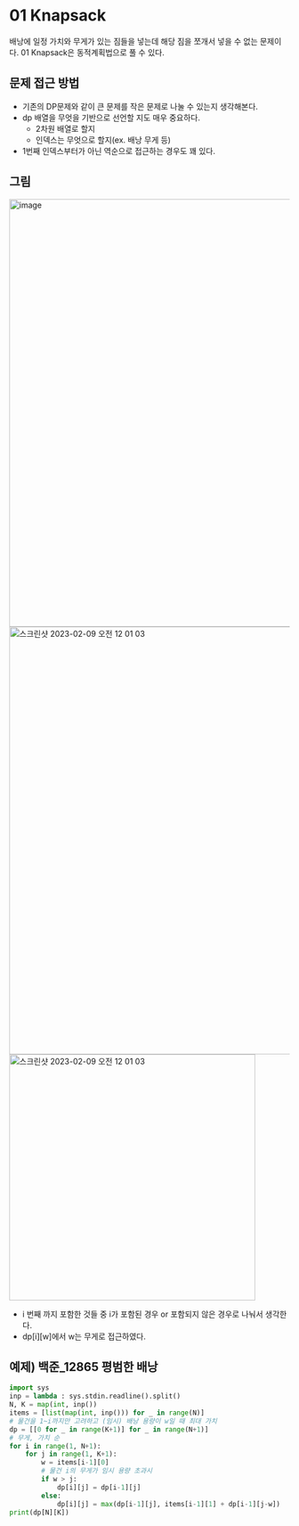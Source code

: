 # 01 Knapsack
배낭에 일정 가치와 무게가 있는 짐들을 넣는데 해당 짐을 쪼개서 넣을 수 없는 문제이다.
01 Knapsack은 동적계획법으로 풀 수 있다.

## 문제 접근 방법
- 기존의 DP문제와 같이 큰 문제를 작은 문제로 나눌 수 있는지 생각해본다. 
- dp 배열을 무엇을 기반으로 선언할 지도 매우 중요하다.
  - 2차원 배열로 할지
  - 인덱스는 무엇으로 할지(ex. 배낭 무게 등)
- 1번째 인덱스부터가 아닌 역순으로 접근하는 경우도 꽤 있다. 

## 그림
<img width="768" alt="image" src="https://user-images.githubusercontent.com/70252417/217566868-0ac02e3c-4e19-4fe6-82b3-e064683f58b7.png">
<img width="768" alt="스크린샷 2023-02-09 오전 12 01 03" src="https://user-images.githubusercontent.com/70252417/217568319-10372eb4-ac49-490f-b162-543dd216ce55.jpg">
<img width="442" alt="스크린샷 2023-02-09 오전 12 01 03" src="https://user-images.githubusercontent.com/70252417/217567521-75ea8b79-b4d6-480d-95a4-b04016d5101e.png">

- i 번째 까지 포함한 것들 중 i가 포함된 경우 or 포함되지 않은 경우로 나눠서 생각한다.
- dp[i][w]에서 w는 무게로 접근하였다.


## 예제) 백준_12865 평범한 배낭
```python
import sys
inp = lambda : sys.stdin.readline().split()
N, K = map(int, inp())
items = [list(map(int, inp())) for _ in range(N)]
# 물건을 1~i까지만 고려하고 (임시) 배낭 용량이 w일 때 최대 가치
dp = [[0 for _ in range(K+1)] for _ in range(N+1)]
# 무게, 가치 순
for i in range(1, N+1):
    for j in range(1, K+1):
        w = items[i-1][0]
        # 물건 i의 무게가 임시 용량 초과시
        if w > j:
            dp[i][j] = dp[i-1][j]
        else:
            dp[i][j] = max(dp[i-1][j], items[i-1][1] + dp[i-1][j-w])
print(dp[N][K])
```
